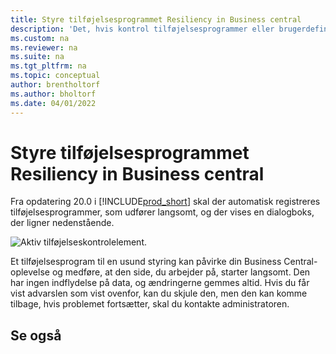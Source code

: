```yaml
---
title: Styre tilføjelsesprogrammet Resiliency in Business central
description: 'Det, hvis kontrol tilføjelsesprogrammer eller brugerdefinerede kontrolelementer medfører reduceret funktionalitet i Business central.'
ms.custom: na
ms.reviewer: na
ms.suite: na
ms.tgt_pltfrm: na
ms.topic: conceptual
author: brentholtorf
ms.author: bholtorf
ms.date: 04/01/2022
---
```


# Styre tilføjelsesprogrammet Resiliency in Business central

Fra opdatering 20.0 i [!INCLUDE[prod_short](includes/prod_short.md)] skal der automatisk registreres tilføjelsesprogrammer, som udfører langsomt, og der vises en dialogboks, der ligner nedenstående.

![Aktiv tilføjelseskontrolelement.](media/controladdin-resiliency.png "Aktiv tilføjelseskontrolelement.")

Et tilføjelsesprogram til en usund styring kan påvirke din Business Central-oplevelse og medføre, at den side, du arbejder på, starter langsomt. Den har ingen indflydelse på data, og ændringerne gemmes altid. Hvis du får vist advarslen som vist ovenfor, kan du skjule den, men den kan komme tilbage, hvis problemet fortsætter, skal du kontakte administratoren.

## Se også

<!-- []() link to new topic in dev docs -->